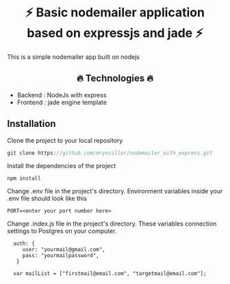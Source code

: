 <h1 align="center">⚡ Basic nodemailer application based on expressjs and jade ⚡</h1>

<p>This is a simple nodemailer app  built on nodejs</p>

<h2 align="center">🔥 Technologies 🔥</h2>

* Backend : NodeJs with express 
* Frontend : jade engine template 

## Installation

Clone the project to your local repository
```javascript
git clone https://github.com/mryesiller/nodemailer_with_express.git

```
Install the dependencies of the project

```
npm install
```
Change  .env file in the project's directory. Environment variables inside your .env file should look like this

```
PORT=<enter your port number here>
```

Change  .index.js file in the project's directory. These variables connection settings to Postgres on your computer.

 ```
   auth: {
      user: "yourmail@gmail.com",
      pass: "yourmailpassword",
    }
    
   var mailList = ["firstmail@email.com", "targetmail@email.com"]; 

```


